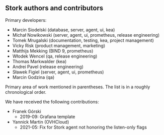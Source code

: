  Stork authors and contributors
------------------------------

Primary developers:

- Marcin Siodelski (database, server, agent, ui, kea)
- Michał Nowikowski (server, agent, ui, prometheus, release engineering)
- Tomek Mrugalski (documentation, testing, kea, project management)
- Vicky Risk (product management, marketing)
- Matthijs Mekking (BIND 9, prometheus)
- Włodek Wencel (qa, release engineering)
- Thomas Markwalder (kea)
- Andrei Pavel (release engineering)
- Sławek Figiel (server, agent, ui, prometheus)
- Marcin Godzina (qa)

Primary area of work mentioned in parentheses. The list is in a
roughly chronological order.

We have received the following contributions:

 - Franek Górski
   - 2019-09: Grafana template
 - Yannick Martin (OVHCloud)
   - 2021-05: Fix for Stork agent not honoring the listen-only flags
